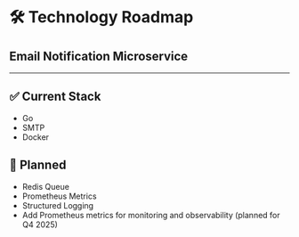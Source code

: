 # 🛠️ Technology Roadmap
## Email Notification Microservice

---

## ✅ Current Stack

- Go
- SMTP
- Docker

## 🔮 Planned

- Redis Queue
- Prometheus Metrics
- Structured Logging
- Add Prometheus metrics for monitoring and observability (planned for Q4 2025)